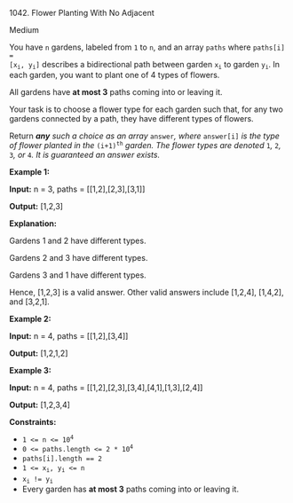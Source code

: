1042\. Flower Planting With No Adjacent

Medium

You have `n` gardens, labeled from `1` to `n`, and an array `paths` where <code>paths[i] = [x<sub>i</sub>, y<sub>i</sub>]</code> describes a bidirectional path between garden <code>x<sub>i</sub></code> to garden <code>y<sub>i</sub></code>. In each garden, you want to plant one of 4 types of flowers.

All gardens have **at most 3** paths coming into or leaving it.

Your task is to choose a flower type for each garden such that, for any two gardens connected by a path, they have different types of flowers.

Return _**any** such a choice as an array_ `answer`_, where_ `answer[i]` _is the type of flower planted in the_ <code>(i+1)<sup>th</sup></code> _garden. The flower types are denoted_ `1`_,_ `2`_,_ `3`_, or_ `4`_. It is guaranteed an answer exists._

**Example 1:**

**Input:** n = 3, paths = [[1,2],[2,3],[3,1]]

**Output:** [1,2,3]

**Explanation:** 

Gardens 1 and 2 have different types. 

Gardens 2 and 3 have different types. 

Gardens 3 and 1 have different types. 

Hence, [1,2,3] is a valid answer. Other valid answers include [1,2,4], [1,4,2], and [3,2,1].

**Example 2:**

**Input:** n = 4, paths = [[1,2],[3,4]]

**Output:** [1,2,1,2]

**Example 3:**

**Input:** n = 4, paths = [[1,2],[2,3],[3,4],[4,1],[1,3],[2,4]]

**Output:** [1,2,3,4]

**Constraints:**

*   <code>1 <= n <= 10<sup>4</sup></code>
*   <code>0 <= paths.length <= 2 * 10<sup>4</sup></code>
*   `paths[i].length == 2`
*   <code>1 <= x<sub>i</sub>, y<sub>i</sub> <= n</code>
*   <code>x<sub>i</sub> != y<sub>i</sub></code>
*   Every garden has **at most 3** paths coming into or leaving it.